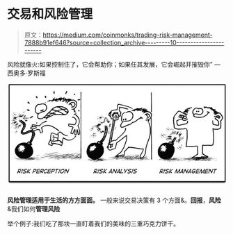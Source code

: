 # 交易和风险管理

> 原文：<https://medium.com/coinmonks/trading-risk-management-7888b91ef646?source=collection_archive---------10----------------------->

风险就像火:如果控制住了，它会帮助你；如果任其发展，它会崛起并摧毁你” —西奥多·罗斯福

![](img/64d4f5ec9e06d4aa4d7c87a3f849abfa.png)

**风险管理适用于生活的方方面面。**
一般来说交易决策有 3 个方面&。**回报**，**风险** &我们如何**管理风险**

举个例子:我们吃了那块一直盯着我们的美味的三重巧克力饼干。